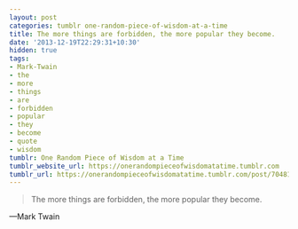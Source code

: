 ```yaml
---
layout: post
categories: tumblr one-random-piece-of-wisdom-at-a-time
title: The more things are forbidden, the more popular they become.
date: '2013-12-19T22:29:31+10:30'
hidden: true
tags:
- Mark-Twain
- the
- more
- things
- are
- forbidden
- popular
- they
- become
- quote
- wisdom
tumblr: One Random Piece of Wisdom at a Time
tumblr_website_url: https://onerandompieceofwisdomatatime.tumblr.com
tumblr_url: https://onerandompieceofwisdomatatime.tumblr.com/post/70481461184/the-more-things-are-forbidden-the-more-popular
---
```

> The more things are forbidden, the more popular they become.

—Mark Twain
